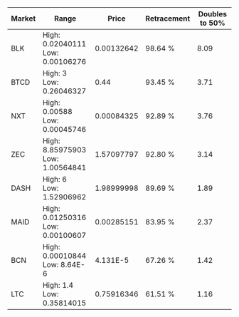 | Market | Range | Price| Retracement | Doubles to 50% |
| --- | --- | --- | --- | --- |
| BLK | High: 0.02040111<br />Low: 0.00106276 | 0.00132642 | 98.64 % | 8.09 |
| BTCD | High: 3<br />Low: 0.26046327 | 0.44 | 93.45 % | 3.71 |
| NXT | High: 0.00588<br />Low: 0.00045746 | 0.00084325 | 92.89 % | 3.76 |
| ZEC | High: 8.85975903<br />Low: 1.00564841 | 1.57097797 | 92.80 % | 3.14 |
| DASH | High: 6<br />Low: 1.52906962 | 1.98999998 | 89.69 % | 1.89 |
| MAID | High: 0.01250316<br />Low: 0.00100607 | 0.00285151 | 83.95 % | 2.37 |
| BCN | High: 0.00010844<br />Low: 8.64E-6 | 4.131E-5 | 67.26 % | 1.42 |
| LTC | High: 1.4<br />Low: 0.35814015 | 0.75916346 | 61.51 % | 1.16 |
